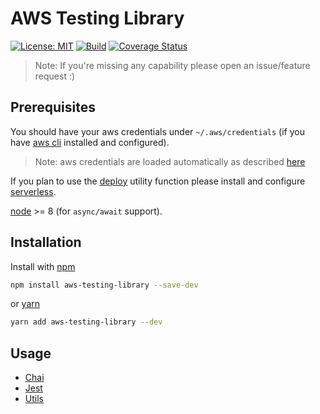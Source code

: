 # AWS Testing Library

[![License: MIT](https://img.shields.io/badge/License-MIT-yellow.svg)](https://opensource.org/licenses/MIT)
[![Build](https://github.com/erezrokah/aws-testing-library/workflows/AWS%20Testing%20Library%20CI/badge.svg)](https://github.com/erezrokah/aws-testing-library/actions)
[![Coverage Status](https://coveralls.io/repos/github/erezrokah/aws-testing-library/badge.svg?branch=main)](https://coveralls.io/github/erezrokah/aws-testing-library?branch=main)

> Note: If you're missing any capability please open an issue/feature request :)

## Prerequisites

You should have your aws credentials under `~/.aws/credentials` (if you have [aws cli](https://aws.amazon.com/cli/) installed and configured).

> Note: aws credentials are loaded automatically as described [here](https://docs.aws.amazon.com/sdk-for-javascript/v2/developer-guide/loading-node-credentials-shared.html)

If you plan to use the [deploy](src/utils/README.md#deploy) utility function please install and configure [serverless](https://serverless.com/framework/docs/getting-started/).

[node](https://nodejs.org/en/) >= 8 (for `async/await` support).

## Installation

Install with [npm](https://www.npmjs.com/)

```bash
npm install aws-testing-library --save-dev
```

or [yarn](https://github.com/yarnpkg/yarn)

```bash
yarn add aws-testing-library --dev
```

## Usage

- [Chai](src/chai/README.md)
- [Jest](src/jest/README.md)
- [Utils](src/utils/README.md)
